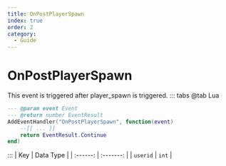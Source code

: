 ```yaml
---
title: OnPostPlayerSpawn
index: true
order: 2
category:
  - Guide
---
```


# OnPostPlayerSpawn
This event is triggered after player_spawn is triggered.
::: tabs
@tab Lua
```lua
--- @param event Event
--- @return number EventResult
AddEventHandler("OnPostPlayerSpawn", function(event)
    --[[ ... ]]
    return EventResult.Continue
end)
```

:::
|    Key   | Data Type |
| :------: | :-------: |
| `userid` |   `int`   |